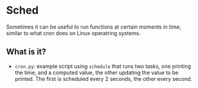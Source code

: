 # Sched
Sometimes it can be useful to run functions at certain moments in time,
similar to what cron does on Linux operatring systems.

## What is it?
* `cron.py`: example script using `schedule` that runs two tasks, one
    printing the time, and a computed value, the other updating the
    value to be printed.  The first is scheduled every 2 seconds, the
    other every second.
